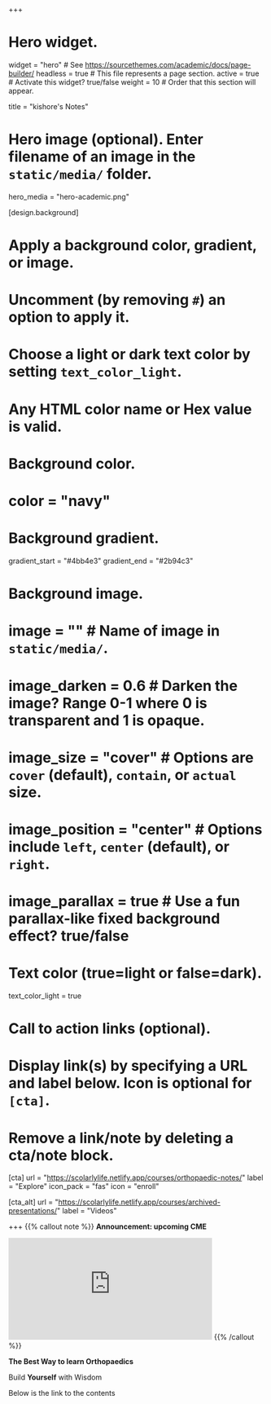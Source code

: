 +++
# Hero widget.
widget = "hero"  # See https://sourcethemes.com/academic/docs/page-builder/
headless = true  # This file represents a page section.
active = true  # Activate this widget? true/false
weight = 10  # Order that this section will appear.

title = "kishore's Notes"

# Hero image (optional). Enter filename of an image in the `static/media/` folder.
hero_media = "hero-academic.png"

[design.background]
  # Apply a background color, gradient, or image.
  #   Uncomment (by removing `#`) an option to apply it.
  #   Choose a light or dark text color by setting `text_color_light`.
  #   Any HTML color name or Hex value is valid.

  # Background color.
  # color = "navy"
  
  # Background gradient.
  gradient_start = "#4bb4e3"
  gradient_end = "#2b94c3"
  
  # Background image.
  # image = ""  # Name of image in `static/media/`.
  # image_darken = 0.6  # Darken the image? Range 0-1 where 0 is transparent and 1 is opaque.
  # image_size = "cover"  #  Options are `cover` (default), `contain`, or `actual` size.
  # image_position = "center"  # Options include `left`, `center` (default), or `right`.
  # image_parallax = true  # Use a fun parallax-like fixed background effect? true/false
  
  # Text color (true=light or false=dark).
  text_color_light = true

# Call to action links (optional).
#   Display link(s) by specifying a URL and label below. Icon is optional for `[cta]`.
#   Remove a link/note by deleting a cta/note block.
[cta]
  url = "https://scolarlylife.netlify.app/courses/orthopaedic-notes/"
  label = "Explore"
  icon_pack = "fas"
  icon = "enroll"
  
[cta_alt]
  url = "https://scolarlylife.netlify.app/courses/archived-presentations/"
  label = "Videos"


+++
{{% callout note %}}
**Announcement: upcoming CME**
<iframe width="400" height="200" src="https://www.youtube.com/embed/oDBdVo0lM1E" frameborder="0" allow="accelerometer; autoplay; clipboard-write; encrypted-media; gyroscope; picture-in-picture" allowfullscreen></iframe>
{{% /callout %}}

**The Best Way to learn Orthopaedics**

Build **Yourself** with Wisdom   

Below is the link to the contents





